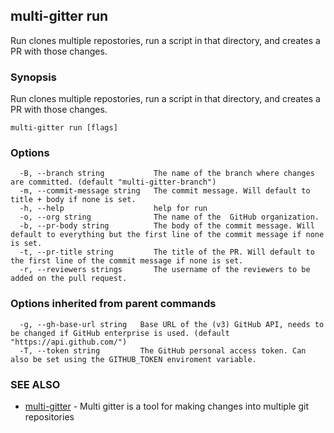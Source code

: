 ## multi-gitter run

Run clones multiple repostories, run a script in that directory, and creates a PR with those changes.

### Synopsis

Run clones multiple repostories, run a script in that directory, and creates a PR with those changes.

```
multi-gitter run [flags]
```

### Options

```
  -B, --branch string           The name of the branch where changes are committed. (default "multi-gitter-branch")
  -m, --commit-message string   The commit message. Will default to title + body if none is set.
  -h, --help                    help for run
  -o, --org string              The name of the  GitHub organization.
  -b, --pr-body string          The body of the commit message. Will default to everything but the first line of the commit message if none is set.
  -t, --pr-title string         The title of the PR. Will default to the first line of the commit message if none is set.
  -r, --reviewers strings       The username of the reviewers to be added on the pull request.
```

### Options inherited from parent commands

```
  -g, --gh-base-url string   Base URL of the (v3) GitHub API, needs to be changed if GitHub enterprise is used. (default "https://api.github.com/")
  -T, --token string         The GitHub personal access token. Can also be set using the GITHUB_TOKEN enviroment variable.
```

### SEE ALSO

* [multi-gitter](multi-gitter.md)	 - Multi gitter is a tool for making changes into multiple git repositories


